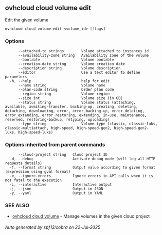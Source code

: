 ## ovhcloud cloud volume edit

Edit the given volume

```
ovhcloud cloud volume edit <volume_id> [flags]
```

### Options

```
      --attached-to strings        Volume attached to instances id
      --availability-zone string   Availability zone of the volume
      --bootable                   Volume bootable
      --creation-date string       Volume creation date
      --description string         Volume description
      --editor                     Use a text editor to define parameters
  -h, --help                       help for edit
      --name string                Volume name
      --plan-code string           Order plan code
      --region string              Volume region
      --size int                   Volume size (in GB)
      --status string              Volume status (attaching, available, awaiting-transfer, backing-up, creating, deleting, detaching, downloading, error, error_backing-up, error_deleting, error_extending, error_restoring, extending, in-use, maintenance, reserved, restoring-backup, retyping, uploading)
      --type string                Volume type (classic, classic-luks, classic-multiattach, high-speed, high-speed-gen2, high-speed-gen2-luks, high-speed-luks)
```

### Options inherited from parent commands

```
      --cloud-project string   Cloud project ID
  -d, --debug                  Activate debug mode (will log all HTTP requests details)
  -f, --format string          Output value according to given format (expression using gval format)
  -e, --ignore-errors          Ignore errors in API calls when it is not fatal to the execution
  -i, --interactive            Interactive output
  -j, --json                   Output in JSON
  -y, --yaml                   Output in YAML
```

### SEE ALSO

* [ovhcloud cloud volume](ovhcloud_cloud_volume.md)	 - Manage volumes in the given cloud project

###### Auto generated by spf13/cobra on 22-Jul-2025
